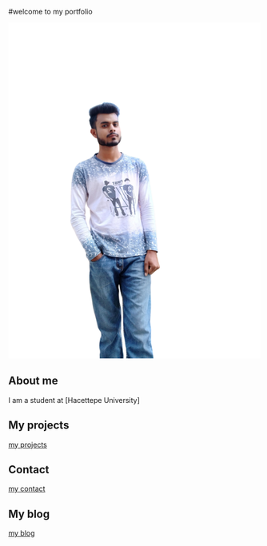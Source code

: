 #welcome to my portfolio 

![my-image](./images/my-image.png)

## About me
I am a student at [Hacettepe University]

## My projects
[my projects](./projects.html)

## Contact
[my contact](./contact.html)

## My blog
[my blog](./blog.html)
